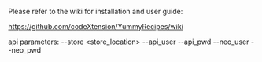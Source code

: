 Please refer to the wiki for installation and user guide:

https://github.com/codeXtension/YummyRecipes/wiki


api parameters: 
--store <store_location> --api_user <username> --api_pwd <pwd> --neo_user <username> --neo_pwd <pwd>

